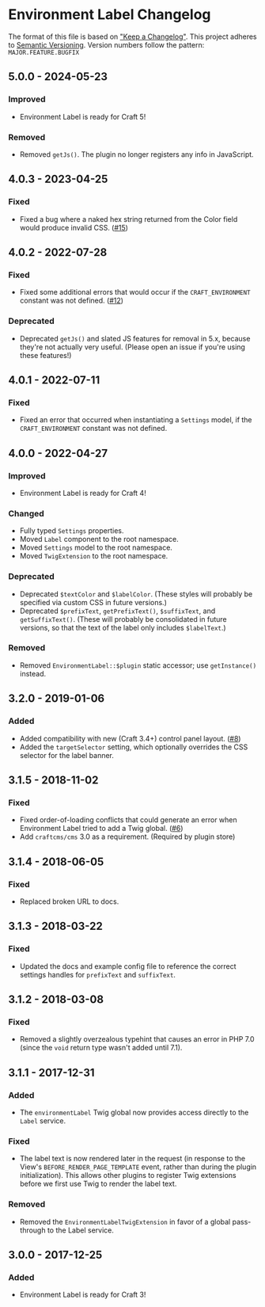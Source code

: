 # Environment Label Changelog

The format of this file is based on ["Keep a Changelog"](http://keepachangelog.com/). This project adheres to [Semantic Versioning](http://semver.org/). Version numbers follow the pattern: `MAJOR.FEATURE.BUGFIX`

## 5.0.0 - 2024-05-23

### Improved

- Environment Label is ready for Craft 5!

### Removed

- Removed `getJs()`. The plugin no longer registers any info in JavaScript.


## 4.0.3 - 2023-04-25

### Fixed

- Fixed a bug where a naked hex string returned from the Color field would produce invalid CSS. ([#15](https://github.com/TopShelfCraft/Environment-Label/issues/15))


## 4.0.2 - 2022-07-28

### Fixed

- Fixed some additional errors that would occur if the `CRAFT_ENVIRONMENT` constant was not defined. ([#12](https://github.com/TopShelfCraft/Environment-Label/issues/12))

### Deprecated

- Deprecated `getJs()` and slated JS features for removal in 5.x, because they're not actually very useful. (Please open an issue if you're using these features!)


## 4.0.1 - 2022-07-11

### Fixed

- Fixed an error that occurred when instantiating a `Settings` model, if the `CRAFT_ENVIRONMENT` constant was not defined.


## 4.0.0 - 2022-04-27

### Improved

- Environment Label is ready for Craft 4!

### Changed

- Fully typed `Settings` properties.
- Moved `Label` component to the root namespace.
- Moved `Settings` model to the root namespace.
- Moved `TwigExtension` to the root namespace.

### Deprecated

- Deprecated `$textColor` and `$labelColor`. (These styles will probably be specified via custom CSS in future versions.) 
- Deprecated `$prefixText`, `getPrefixText()`, `$suffixText`, and `getSuffixText()`. (These will probably be consolidated in future versions, so that the text of the label only includes `$labelText`.) 

### Removed

- Removed `EnvironmentLabel::$plugin` static accessor; use `getInstance()` instead.


## 3.2.0 - 2019-01-06

### Added
  
- Added compatibility with new (Craft 3.4+) control panel layout. ([#8](https://github.com/TopShelfCraft/Environment-Label/issues/8))
- Added the `targetSelector` setting, which optionally overrides the CSS selector for the label banner.


## 3.1.5 - 2018-11-02

### Fixed
  
- Fixed order-of-loading conflicts that could generate an error when Environment Label tried to add a Twig global. ([#6](https://github.com/TopShelfCraft/Environment-Label/issues/6))
- Add `craftcms/cms` 3.0 as a requirement. (Required by plugin store)


## 3.1.4 - 2018-06-05

### Fixed

- Replaced broken URL to docs.


## 3.1.3 - 2018-03-22

### Fixed

- Updated the docs and example config file to reference the correct settings handles for `prefixText` and `suffixText`.


## 3.1.2 - 2018-03-08

### Fixed

- Removed a slightly overzealous typehint that causes an error in PHP 7.0 (since the `void` return type wasn't added until 7.1).


## 3.1.1 - 2017-12-31

### Added

- The `environmentLabel` Twig global now provides access directly to the `Label` service.

### Fixed

- The label text is now rendered later in the request (in response to the View's `BEFORE_RENDER_PAGE_TEMPLATE` event, rather than during the plugin initialization). This allows other plugins to register Twig extensions before we first use Twig to render the label text.

### Removed

- Removed the `EnvironmentLabelTwigExtension` in favor of a global pass-through to the Label service.


## 3.0.0 - 2017-12-25

### Added

- Environment Label is ready for Craft 3!
